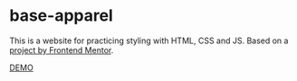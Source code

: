 # base-apparel
This is a website for practicing styling with HTML, CSS and JS. Based on a [project by Frontend Mentor](https://www.frontendmentor.io/challenges/base-apparel-coming-soon-page-5d46b47f8db8a7063f9331a0).

[DEMO](https://bukazoltan.github.io/base-apparel/)
